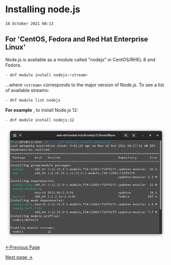 # Installing node.js 

    18 October 2021 08:13

## For 'CentOS, Fedora and Red Hat Enterprise Linux'

Node.js is available as a module called "nodejs" in CentOS/RHEL 8 and Fedora. 

```bash
- dnf module install nodejs:<stream>
```

...where `<stream>` corresponds to the major version of Node.js. To see a list of available streams: 

```bash
- dnf module list nodejs
```

**For example** , to install Node.js 12: 

```bash
- dnf module install nodejs:12
```

![Installation SS](./Assets/installationss.png "Installation on Fedora")


  [<-Previous Page](https://github.com/kanitmann/Learn_With_Me/blob/master/node.js/2.%20Features%20of%20NodeJS.MD)                                    
  
  [Next page ->](https://github.com/kanitmann/Learn_With_Me/blob/master/node.js/4.%20Hello%20World.MD)